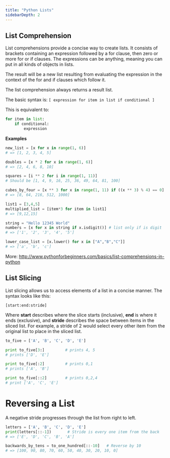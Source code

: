 ```yaml
---
title: "Python Lists"
sidebarDepth: 2
---
```


## List Comprehension
List comprehensions provide a concise way to create lists. It consists of brackets containing an expression followed by a for clause, then zero or more for or if clauses. The expressions can be anything, meaning you can
put in all kinds of objects in lists.

The result will be a new list resulting from evaluating the expression in the
context of the for and if clauses which follow it.

The list comprehension always returns a result list.

The basic syntax is:
``[ expression for item in list if conditional ]``

This is equivalent to:
```python
for item in list:
    if conditional:
        expression
```
**Examples**
```python
new_list = [x for x in range(1, 6)]
# => [1, 2, 3, 4, 5]

doubles = [x * 2 for x in range(1, 6)]
# => [2, 4, 6, 8, 10]

squares = [i ** 2 for i in range(1, 11)]
# Should be [1, 4, 9, 16, 25, 36, 49, 64, 81, 100]

cubes_by_four = [x ** 3 for x in range(1, 11) if ((x ** 3) % 4) == 0]
# => [8, 64, 216, 512, 1000]

list1 = [3,4,5]
multiplied_list = [item*3 for item in list1]
# => [9,12,15]

string = "Hello 12345 World"
numbers = [x for x in string if x.isdigit()] # list only if is digit
# => ['1', '2', '3', '4', '5']

lower_case_list = [x.lower() for x in ["A","B","C"]]
# => ['a', 'b', 'c']
```
More: http://www.pythonforbeginners.com/basics/list-comprehensions-in-python

## List Slicing
List slicing allows us to access elements of a list in a concise manner. The syntax looks like this:

``[start:end:stride]``

Where **start** describes where the slice starts (inclusive), **end** is where it ends (exclusive), and **stride** describes the space between items in the sliced list. For example, a stride of 2 would select every other item from the original list to place in the sliced list.
```python
to_five = ['A', 'B', 'C', 'D', 'E']

print to_five[3:]         # prints 4, 5
# prints ['D', 'E']

print to_five[:2]         # prints 0,1
# prints ['A', 'B']

print to_five[::2]        # prints 0,2,4
# print ['A', 'C', 'E']
```
# Reversing a List
A negative stride progresses through the list from right to left.
```python
letters = ['A', 'B', 'C', 'D', 'E']
print(letters[::-1])       # Stride is every one item from the back
# => ['E', 'D', 'C', 'B', 'A']

backwards_by_tens = to_one_hundred[::-10]   # Reverse by 10
# => [100, 90, 80, 70, 60, 50, 40, 30, 20, 10, 0]
```
